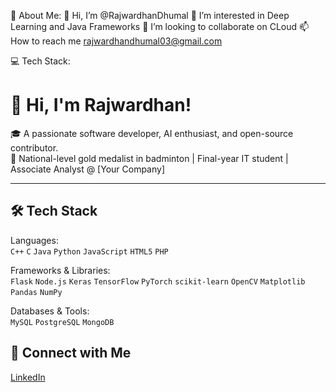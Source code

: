 💫 About Me:
 👋 Hi, I’m @RajwardhanDhumal
 👀 I’m interested in Deep Learning and Java Frameworks
 💞️ I’m looking to collaborate on CLoud
 📫 How to reach me rajwardhandhumal03@gmail.com

 💻 Tech Stack:
# 👋 Hi, I'm Rajwardhan!

🎓 A passionate software developer, AI enthusiast, and open-source contributor.  
🏅 National-level gold medalist in badminton | Final-year IT student | Associate Analyst @ [Your Company]

---

## 🛠️ Tech Stack

Languages:  
`C++` `C` `Java` `Python` `JavaScript` `HTML5` `PHP` 

Frameworks & Libraries:  
`Flask` `Node.js` `Keras` `TensorFlow` `PyTorch` `scikit-learn`
`OpenCV` `Matplotlib` `Pandas` `NumPy`

Databases & Tools:  
`MySQL` `PostgreSQL` `MongoDB` 




## 🔗 Connect with Me
[LinkedIn](https://www.linkedin.com/in/rajwardhan-dhumal-75110b25a/) 



